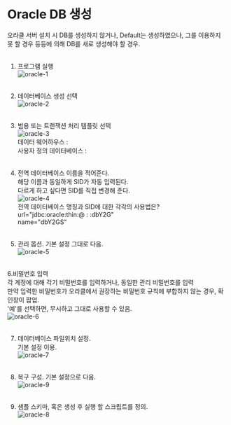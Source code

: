 # Oracle DB 생성

오라클 서버 설치 시 DB를 생성하지 않거나, Default는 생성하였으나, 그를 이용하지 못 할 경우 등등에 의해 DB를 새로 생성해야 할 경우. <br><br>

1. 프로그램 실행<br>
![oracle-1](https://user-images.githubusercontent.com/39476251/112246952-d31fed00-8c96-11eb-8f67-595742739b5e.JPG)<br><br>

2. 데이터베이스 생성 선택<br>
![oracle-2](https://user-images.githubusercontent.com/39476251/112247075-fc407d80-8c96-11eb-846c-13eaff166fd6.JPG)<br><br>

3. 범용 또는 트랜잭션 처리 템플릿 선택<br>
![oracle-3](https://user-images.githubusercontent.com/39476251/112247208-445fa000-8c97-11eb-84d9-c50ca3d387d0.JPG)<br>
데이터 웨어하우스 :  <br>
사용자 정의 데이터베이스 : <br><br>

4. 전역 데이터베이스 이름을 적어준다.  <br>
해당 이름과 동일하게 SID가 자동 입력된다.   <br>
다르게 하고 싶다면 SID를 직접 변경해 준다.  <br>
![oracle-4](https://user-images.githubusercontent.com/39476251/112247286-622d0500-8c97-11eb-966d-75091cb949b6.JPG)<br>
전역 데이터베이스 명칭과 SID에 대한 각각의 사용법은? <br>
url="jdbc:oracle:thin:@  :  :dbY2G"  <br>
name="dbY2GS" <br><br>

5. 관리 옵션. 기본 설정 그대로 다음.<br>
 ![oracle-5](https://user-images.githubusercontent.com/39476251/112247382-8983d200-8c97-11eb-8cd5-00b520ec1405.JPG)<br><br>

6.비밀번호 입력  <br>
각 계정에 대해 각기 비밀번호를 입력하거나, 동일한 관리 비밀번호를 입력 <br>
만약 입력한 비밀번호가 오라클에서 권장하는 비밀번호 규칙에 부합하지 않는 경우, 확인창이 팝업. <br>
'예'를 선택하면, 무시하고 그대로 사용할 수 있음.<br>
![oracle-6](https://user-images.githubusercontent.com/39476251/112247447-aa4c2780-8c97-11eb-86cd-e72dd129acc3.JPG)<br><br>

7. 데이터베이스 파일위치 설정.  <br>
기본 설정 이용.  <br>
![oracle-7](https://user-images.githubusercontent.com/39476251/112247518-c780f600-8c97-11eb-8606-8c4acb9fc18f.JPG)<br><br>

8. 복구 구성. 기본 설정으로 다음. <br>
![oracle-9](https://user-images.githubusercontent.com/39476251/112247584-e5e6f180-8c97-11eb-9008-ec7d4d75cbec.JPG)<br><br>

9. 샘플 스키마, 혹은 생성 후 실행 할 스크립트를 정의. <br>
![oracle-8](https://user-images.githubusercontent.com/39476251/112247639-0020cf80-8c98-11eb-896a-37b79d16951b.JPG)
